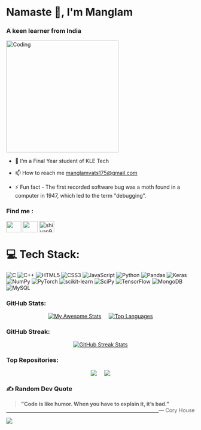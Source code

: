 <h1 align="left">Namaste 👋, I'm Manglam </h1>
<h3 align="left">A keen learner from India</h3>

<img align="center" alt="Coding" width="300" src="https://miro.medium.com/max/1272/1*ZSVmWGcc1weENb0ShawWxw.gif">

- 🌱 I’m a Final Year student of KLE Tech

- 📫 How to reach me manglamvats175@gmail.com

- ⚡ Fun fact - The first recorded software bug was a moth found in a computer in 1947, which led to the term "debugging".

<h3 align="left">Find me :</h3>
<p align="left">
<a href="https://www.linkedin.com/in/manglamvats/" target="blank"><img align="center" src="https://raw.githubusercontent.com/rahuldkjain/github-profile-readme-generator/master/src/images/icons/Social/linked-in-alt.svg" height="30" width="40" /></a>
<a href="https://www.geeksforgeeks.org/user/manglamvats175/" target="blank"><img align="center" src="https://github.com/user-attachments/assets/ecc2e5b9-59c0-49f4-a52b-d042b30e4092" height="30" width="40" /></a>
<a href="https://x.com/vats_manglam" target="blank"><img align="center" src="https://github.com/user-attachments/assets/10269f60-3010-4920-8b2c-7455cfd29e8d" alt="shivan999" height="30" width="40" /></a>
</p>

# 💻 Tech Stack:
![C](https://img.shields.io/badge/c-%2300599C.svg?style=for-the-badge&logo=c&logoColor=white) ![C++](https://img.shields.io/badge/c++-%2300599C.svg?style=for-the-badge&logo=c%2B%2B&logoColor=white) ![HTML5](https://camo.githubusercontent.com/5e7e215d9ff3a7c2e96d09232c11b2205565c841d1129dd2185ebd967284121f/68747470733a2f2f696d672e736869656c64732e696f2f62616467652f68746d6c352d2532334533344632362e7376673f7374796c653d666f722d7468652d6261646765266c6f676f3d68746d6c35266c6f676f436f6c6f723d7768697465) ![CSS3](https://img.shields.io/badge/css3-%231572B6.svg?style=for-the-badge&logo=css3&logoColor=white) ![JavaScript](https://img.shields.io/badge/javascript-%23323330.svg?style=for-the-badge&logo=javascript&logoColor=%23F7DF1E) ![Python](https://img.shields.io/badge/python-3670A0?style=for-the-badge&logo=python&logoColor=ffdd54) ![Pandas](https://img.shields.io/badge/pandas-%23150458.svg?style=for-the-badge&logo=pandas&logoColor=white) ![Keras](https://img.shields.io/badge/Keras-%23D00000.svg?style=for-the-badge&logo=Keras&logoColor=white) ![NumPy](https://img.shields.io/badge/numpy-%23013243.svg?style=for-the-badge&logo=numpy&logoColor=white) ![PyTorch](https://img.shields.io/badge/PyTorch-%23EE4C2C.svg?style=for-the-badge&logo=PyTorch&logoColor=white) ![scikit-learn](https://img.shields.io/badge/scikit--learn-%23F7931E.svg?style=for-the-badge&logo=scikit-learn&logoColor=white) ![SciPy](https://img.shields.io/badge/SciPy-%230C55A5.svg?style=for-the-badge&logo=scipy&logoColor=%white) ![TensorFlow](https://img.shields.io/badge/TensorFlow-%23FF6F00.svg?style=for-the-badge&logo=TensorFlow&logoColor=white) ![MongoDB](https://img.shields.io/badge/MongoDB-%234ea94b.svg?style=for-the-badge&logo=mongodb&logoColor=white) ![MySQL](https://img.shields.io/badge/mysql-%2300f.svg?style=for-the-badge&logo=mysql&logoColor=white)






<h3 align="left">GitHub Stats:</h3>
<div align="center" style="display: flex; justify-content: center; gap: 20px;">
  <a href="https://git.io/awesome-stats-card">
    <img src="https://awesome-github-stats.azurewebsites.net/user-stats/vatsmanglam?cardType=github&theme=midnight-purple&preferLogin=false&Background=000000" alt="My Awesome Stats" />
  </a>
  <a href="https://github.com/Vatsmanglam">
    <img src="https://github-readme-stats.vercel.app/api/top-langs/?username=vatsmanglam&layout=donut&theme=midnight-purple&text_bold=true&show_icons=true" alt="Top Languages" />
  </a>
</div>

<h3 align="left">GitHub Streak:</h3>
<div align="center" style="display: flex; justify-content: center; gap: 20px;">
  <a href="https://git.io/streak-stats">
    <img src="https://streak-stats.demolab.com?user=vatsmanglam&theme=dark&hide_border=true&background=0D1117&ring=F2AD00&fire=F2AD00&currStreakLabel=F2AD00" alt="GitHub Streak Stats" />
  </a>
</div>








<h3 align="left">Top Repositories:</h3>
<div align="center" style="display: flex; justify-content: center; gap: 20px;">


<a href="https://github.com/Vatsmanglam/Superstore-Dataset-Analysis-And-Profit-Prediction">
  <img align="center" src="https://github-readme-stats.vercel.app/api/pin/?username=Vatsmanglam&repo=Superstore-Dataset-Analysis-And-Profit-Prediction&theme=midnight-purple&description_lines_count=3&text_bold=true&show_icons=true" />
</a>
<a href="https://github.com/Vatsmanglam/BRTS-Simulator-Using-CPP">
  <img align="center" src="https://github-readme-stats.vercel.app/api/pin/?username=Vatsmanglam&repo=BRTS-Simulator-Using-CPP&theme=midnight-purple&description_lines_count=3&text_bold=true&show_icons=true" />
</a>
</div>

### ✍️ Random Dev Quote
> **"Code is like humor. When you have to explain it, it’s bad."** <span style="float: right;">— Cory House</span>

---
[![](https://visitcount.itsvg.in/api?id=Vatsmanglam&label=Profile%20Views&color=11&icon=2&pretty=false)](https://visitcount.itsvg.in)

